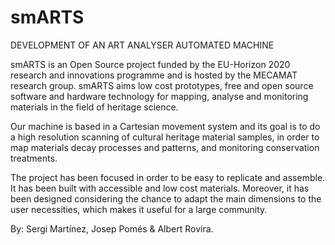 # smARTS
DEVELOPMENT OF AN ART ANALYSER AUTOMATED MACHINE 

smARTS is an Open Source project funded by the EU-Horizon 2020 research and innovations programme and is hosted by the MECAMAT research group. smARTS aims low cost prototypes, free and open source software and hardware technology for mapping, analyse and monitoring materials in the field of heritage science.

Our machine is based in a Cartesian movement system and its goal is to do a high resolution scanning of cultural heritage material samples, in order to map materials decay processes and patterns, and monitoring conservation treatments.

The project has been focused in order to be easy to replicate and assemble. It has been built with accessible and low cost materials. Moreover, it has been designed considering the chance to adapt the main dimensions to the user necessities, which makes it useful for a large community.

By: Sergi Martínez, Josep Pomés & Albert Rovira.
